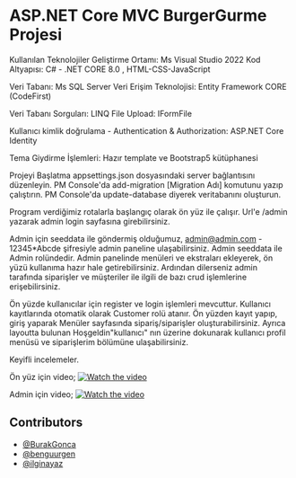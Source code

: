 # ASP.NET Core MVC BurgerGurme Projesi

Kullanılan Teknolojiler
Geliştirme Ortamı: Ms Visual Studio 2022
Kod Altyapısı: C# - .NET CORE 8.0 , HTML-CSS-JavaScript

Veri Tabanı: Ms SQL Server
Veri Erişim Teknolojisi: Entity Framework CORE (CodeFirst)

Veri Tabanı Sorguları: LINQ
File Upload: IFormFile

Kullanıcı kimlik doğrulama - Authentication & Authorization: ASP.NET Core Identity

Tema Giydirme İşlemleri: Hazır template ve Bootstrap5 kütüphanesi

Projeyi Başlatma
appsettings.json dosyasındaki server bağlantısını düzenleyin. 
PM Console'da add-migration [Migration Adı] komutunu yazıp çalıştırın.
PM Console'da update-database diyerek veritabanını oluşturun.

Program verdiğimiz rotalarla başlangıç olarak ön yüz ile çalışır.
Url'e /admin yazarak admin login sayfasına girebilirsiniz.

Admin için seeddata ile göndermiş olduğumuz,
admin@admin.com - 12345*Abcde şifresiyle admin paneline ulaşabilirsiniz.
Admin seeddata ile Admin rolündedir.
Admin panelinde menüleri ve ekstraları ekleyerek, ön yüzü kullanıma hazır hale getirebilirsiniz.
Ardından dilerseniz admin tarafında siparişler ve müşteriler ile ilgili de bazı crud işlemlerine erişebilirsiniz.

Ön yüzde kullanıcılar için register ve login işlemleri mevcuttur.
Kullanıcı kayıtlarında otomatik olarak Customer rolü atanır.
Ön yüzden kayıt yapıp, giriş yaparak
Menüler sayfasında sipariş/siparişler oluşturabilirsiniz.
Ayrıca layoutta bulunan Hoşgeldin"kullanıcı" nın üzerine dokunarak kullanıcı profil menüsü ve siparişlerim bölümüne ulaşabilirsiniz.

Keyifli incelemeler.



Ön yüz için video;
[![Watch the video](https://i.sstatic.net/Vp2cE.png)](https://youtu.be/fCi3T1hsiZk)

Admin  için video;
[![Watch the video](https://i.sstatic.net/Vp2cE.png)](https://youtu.be/hkp9JSoQ3_0)



## Contributors

- [@BurakGonca](https://github.com/BurakGonca)
- [@benguurgen](https://github.com/benguurgen)
- [@ilginayaz](https://github.com/ilginayaz)





